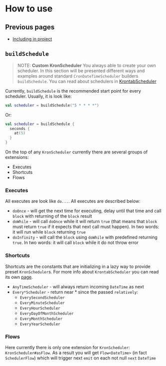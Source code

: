 # How to use

## Previous pages

* [Including in project](including-in-project.md)

## `buildSchedule`

> NOTE: **Custom KronScheduler**
> You always able to create your own scheduler. In this section will be presented different ways and examples around standard `CronDateTimeScheduler` builders `buildSchedule`. You can read about schedulers in [KrontabScheduler](../describing/krontabscheduler.md)

Currently, `buildSchedule` is the recommended start point for every scheduler. Usually, it is look like:

```kotlin
val scheduler = buildSchedule("5 * * * *")
```

Or:

```kotlin
val scheduler = buildSchedule {
  seconds {
    at(5)
  }
}
```

On the top of any `KronScheduler` currently there are several groups of extensions:

* Executes
* Shortcuts
* Flows

### Executes

All executes are look like `do...`. All executes are described below:

* `doOnce` - will get the next time for executing, delay until that time and call `block` with returning of the `block` result
* `doWhile` - will call `doOnce` while it will return `true` (that means that `block` must return `true` if it expects that next call must happen). In two words: it will run while `block` returning `true`
* `doInfinity` - will call the `block` using `doWhile` with predefined returning `true`. In two words: it will call `block` while it do not throw error

### Shortcuts

Shortcuts are the constants that are initializing in a lazy way to provide preset `KronScheduler`s. For more info about `KrontabScheduler` you can read its own [page](../describing/krontabscheduler.md).

* `AnyTimeScheduler` - will always return incoming `DateTime` as next
* `Every*Scheduler` - return near * since the passed `relatively`:
  * `EverySecondScheduler`
  * `EveryMinuteScheduler`
  * `EveryHourScheduler`
  * `EveryDayOfMonthScheduler`
  * `EveryMonthScheduler`
  * `EveryYearScheduler`

### Flows

Here currently there is only one extension for `KronScheduler`: `KronScheduler#asFlow`. As a result you will get `Flow<DateTime>` (in fact `SchedulerFlow`) which will trigger next `emit` on each not null `next` `DateTime`